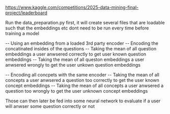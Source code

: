 https://www.kaggle.com/competitions/2025-data-mining-final-project/leaderboard

Run the data_preparation.py first, it will create several files that are loadable such that the embeddings etc dont need to be run every time before training a model

-- Using an embedding from a loaded 3rd party encoder
-- Encoding the concatinated insides of the questions
    -- Taking the mean of all question embeddings a user anwsered correctly to get user known question embeddings
    -- Taking the mean of all queston embeddings a user anwsered wrongly to get the user unkown question embeddings

-- Encoding all concpets with the same encoder
    -- Taking the mean of all concepts a user anwsered a question too correctly to get the user known concept embeddings
    -- Taking the mean of all concepts a user anwsered a question too wrongly to get the user unknown concept embeddings
    
Those can then later be fed into some neural network to evaluate if a user will anwser some question correctly or not

